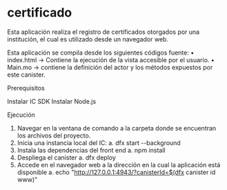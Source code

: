 # certificado
Esta aplicación realiza el registro de certificados otorgados por una institución, el cual es utilizado desde un navegador web.

Esta aplicación se compila desde los siguientes códigos fuente:
•	index.html -> Contiene la ejecución de la vista accesible por el usuario.
•	Main.mo -> contiene la definición del actor y los métodos expuestos por este canister.

Prerequisitos

Instalar IC SDK
Instalar Node.js

Ejecución
1.	Navegar en la ventana de comando a la carpeta donde se encuentran los archivos del proyecto.
2.	Inicia una instancia local del IC:
a.	dfx start --background
3.	Instala las dependencias del front end
a.	npm install
4.	Despliega el canister
a.	dfx deploy
5.	Accede en el navegador web a la dirección en la cual la aplicación está disponible
a.	echo "http://127.0.0.1:4943/?canisterId=$(dfx canister id www)"
